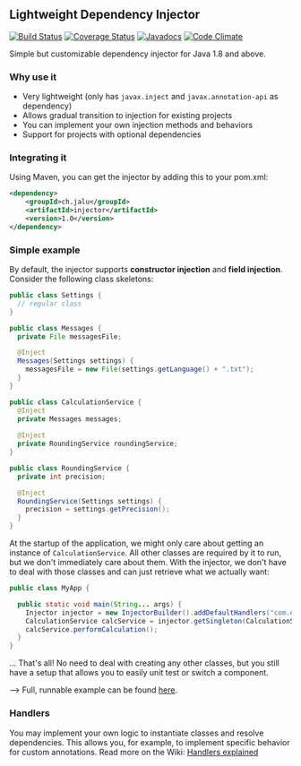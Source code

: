 ## Lightweight Dependency Injector
[![Build Status](https://travis-ci.org/ljacqu/DependencyInjector.svg?branch=master)](https://travis-ci.org/ljacqu/DependencyInjector)
[![Coverage Status](https://coveralls.io/repos/github/ljacqu/DependencyInjector/badge.svg?branch=master)](https://coveralls.io/github/ljacqu/DependencyInjector?branch=master)
[![Javadocs](http://www.javadoc.io/badge/ch.jalu/injector.svg)](http://www.javadoc.io/doc/ch.jalu/injector)
[![Code Climate](https://codeclimate.com/github/ljacqu/DependencyInjector/badges/gpa.svg)](https://codeclimate.com/github/ljacqu/DependencyInjector)

Simple but customizable dependency injector for Java 1.8 and above.


### Why use it
- Very lightweight (only has `javax.inject` and `javax.annotation-api` as dependency)
- Allows gradual transition to injection for existing projects
- You can implement your own injection methods and behaviors
- Support for projects with optional dependencies

### Integrating it
Using Maven, you can get the injector by adding this to your pom.xml:

```xml
<dependency>
    <groupId>ch.jalu</groupId>
    <artifactId>injector</artifactId>
    <version>1.0</version>
</dependency>
```

### Simple example
By default, the injector supports **constructor injection** and **field injection**.
Consider the following class skeletons:

```java
public class Settings {
  // regular class
}

public class Messages {
  private File messagesFile;

  @Inject
  Messages(Settings settings) {
    messagesFile = new File(settings.getLanguage() + ".txt");
  }
}

public class CalculationService {
  @Inject
  private Messages messages;
  
  @Inject
  private RoundingService roundingService;
}

public class RoundingService {
  private int precision;

  @Inject
  RoundingService(Settings settings) {
    precision = settings.getPrecision();
  }
}
```

At the startup of the application, we might only care about getting an instance of `CalculationService`. All other
classes are required by it to run, but we don't immediately care about them. With the injector, we don't have to
deal with those classes and can just retrieve what we actually want:

```java
public class MyApp {

  public static void main(String... args) {
    Injector injector = new InjectorBuilder().addDefaultHandlers("com.example.my.project").create();
    CalculationService calcService = injector.getSingleton(CalculationService.class);
    calcService.performCalculation();
  }
}
```

... That's all! No need to deal with creating any other classes, but you still have a setup that allows you to easily
unit test or switch a component.

--> Full, runnable example can be found [here](https://github.com/ljacqu/DependencyInjector/tree/master/injector/src/test/java/ch/jalu/injector/demo).

### Handlers
You may implement your own logic to instantiate classes and resolve dependencies. This allows you, for example, to
implement specific behavior for custom annotations.
Read more on the Wiki: [Handlers explained](https://github.com/ljacqu/DependencyInjector/wiki/Handlers)
